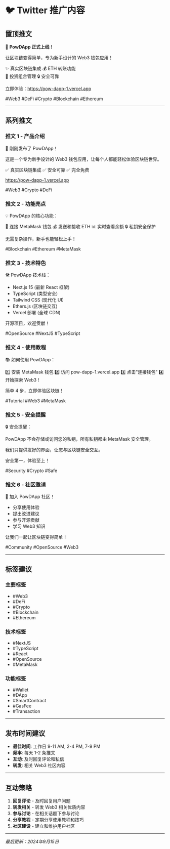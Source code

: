 # 🐦 Twitter 推广内容

## 置顶推文

🚀 **PowDApp 正式上线！** 

让区块链变得简单，专为新手设计的 Web3 钱包应用！

✨ 真实区块链集成
💰 ETH 转账功能  
🏦 投资组合管理
🔒 安全可靠

立即体验：https://pow-dapp-1.vercel.app

#Web3 #DeFi #Crypto #Blockchain #Ethereum

---

## 系列推文

### 推文 1 - 产品介绍
🎉 刚刚发布了 PowDApp！

这是一个专为新手设计的 Web3 钱包应用，让每个人都能轻松体验区块链世界。

✅ 真实区块链集成
✅ 安全可靠
✅ 完全免费

https://pow-dapp-1.vercel.app

#Web3 #Crypto #DeFi

### 推文 2 - 功能亮点
💡 PowDApp 的核心功能：

🔗 连接 MetaMask 钱包
💰 发送和接收 ETH
📊 实时查看余额
🔒 私钥安全保护

无需复杂操作，新手也能轻松上手！

#Blockchain #Ethereum #MetaMask

### 推文 3 - 技术特色
🛠️ PowDApp 技术栈：

- Next.js 15 (最新 React 框架)
- TypeScript (类型安全)
- Tailwind CSS (现代化 UI)
- Ethers.js (区块链交互)
- Vercel 部署 (全球 CDN)

开源项目，欢迎贡献！

#OpenSource #NextJS #TypeScript

### 推文 4 - 使用教程
📚 如何使用 PowDApp：

1️⃣ 安装 MetaMask 钱包
2️⃣ 访问 pow-dapp-1.vercel.app
3️⃣ 点击"连接钱包"
4️⃣ 开始探索 Web3！

简单 4 步，立即体验区块链！

#Tutorial #Web3 #MetaMask

### 推文 5 - 安全提醒
🔒 安全提醒：

PowDApp 不会存储或访问您的私钥，所有私钥都由 MetaMask 安全管理。

我们只提供友好的界面，让您与区块链安全交互。

安全第一，体验至上！

#Security #Crypto #Safe

### 推文 6 - 社区邀请
🤝 加入 PowDApp 社区！

- 分享使用体验
- 提出改进建议
- 参与开源贡献
- 学习 Web3 知识

让我们一起让区块链变得简单！

#Community #OpenSource #Web3

---

## 标签建议

### 主要标签
- #Web3
- #DeFi
- #Crypto
- #Blockchain
- #Ethereum

### 技术标签
- #NextJS
- #TypeScript
- #React
- #OpenSource
- #MetaMask

### 功能标签
- #Wallet
- #DApp
- #SmartContract
- #GasFee
- #Transaction

---

## 发布时间建议

- **最佳时间**: 工作日 9-11 AM, 2-4 PM, 7-9 PM
- **频率**: 每天 1-2 条推文
- **互动**: 及时回复评论和私信
- **转发**: 相关 Web3 社区内容

---

## 互动策略

1. **回复评论** - 及时回复用户问题
2. **转发相关** - 转发 Web3 相关优质内容
3. **参与讨论** - 在相关话题下参与讨论
4. **分享教程** - 定期分享使用教程和技巧
5. **社区建设** - 建立和维护用户社区

---

*最后更新：2024年9月15日*
